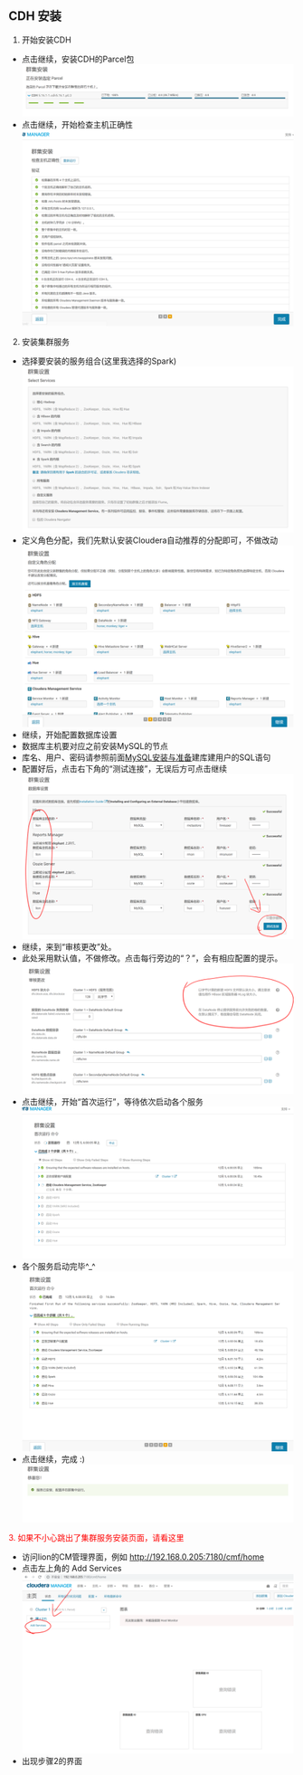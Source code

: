 ## CDH 安装

1. 开始安装CDH
  - 点击继续，安装CDH的Parcel包
  ![安装CDH的Parcel包截图](./install_parcel.PNG)
  - 点击继续，开始检查主机正确性
  ![检查主机正确性截图](./node_check.PNG)
2. 安装集群服务
  - 选择要安装的服务组合(这里我选择的Spark)
  ![服务组合截图](./select_service.PNG)
  - 定义角色分配，我们先默认安装Cloudera自动推荐的分配即可，不做改动
  ![定义角色分配](./decision_roles.PNG)
  - 继续，开始配置数据库设置
  - 数据库主机要对应之前安装MySQL的节点
  - 库名、用户、密码请参照前面[MySQL安装与准备](../../prepare/mysql/mysql.md)建库建用户的SQL语句
  - 配置好后，点击右下角的“测试连接”，无误后方可点击继续
  ![配置数据库设置截图](./conf_database.PNG)
  - 继续，来到“审核更改”处。
  - 此处采用默认值，不做修改。点击每行旁边的“？”，会有相应配置的提示。
  ![审核更改截图](./examine_change.PNG)
  - 点击继续，开始“首次运行”，等待依次启动各个服务
  ![首次运行截图1](./cdh_first_run_1.PNG)
  - 各个服务启动完毕^_^
  ![首次运行截图2](./cdh_first_run_2.PNG)
  - 点击继续，完成 :)
  ![完成截图](./cdh_run_over.PNG)
 
<font color='red'>3. 如果不小心跳出了集群服务安装页面，请看这里</font>
  - 访问lion的CM管理界面，例如 http://192.168.0.205:7180/cmf/home
  - 点击左上角的 Add Services
  ![点击安装服务截图](./cm_unknown.PNG)
  - 出现步骤2的界面
